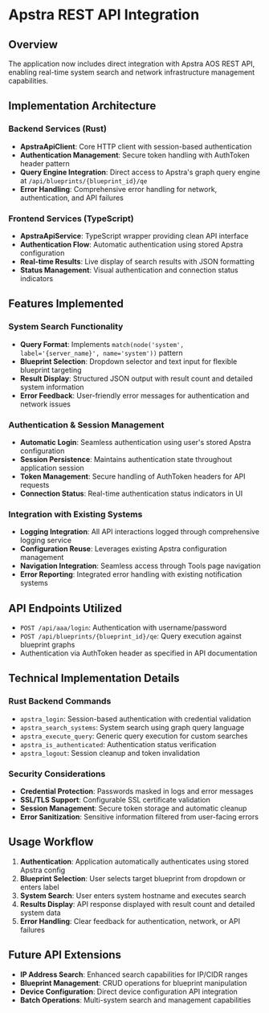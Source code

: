 # Apstra REST API Integration

## Overview
The application now includes direct integration with Apstra AOS REST API, enabling real-time system search and network infrastructure management capabilities.

## Implementation Architecture

### Backend Services (Rust)
- **ApstraApiClient**: Core HTTP client with session-based authentication
- **Authentication Management**: Secure token handling with AuthToken header pattern
- **Query Engine Integration**: Direct access to Apstra's graph query engine at `/api/blueprints/{blueprint_id}/qe`
- **Error Handling**: Comprehensive error handling for network, authentication, and API failures

### Frontend Services (TypeScript)
- **ApstraApiService**: TypeScript wrapper providing clean API interface
- **Authentication Flow**: Automatic authentication using stored Apstra configuration
- **Real-time Results**: Live display of search results with JSON formatting
- **Status Management**: Visual authentication and connection status indicators

## Features Implemented

### System Search Functionality
- **Query Format**: Implements `match(node('system', label='{server_name}', name='system'))` pattern
- **Blueprint Selection**: Dropdown selector and text input for flexible blueprint targeting
- **Result Display**: Structured JSON output with result count and detailed system information
- **Error Feedback**: User-friendly error messages for authentication and network issues

### Authentication & Session Management
- **Automatic Login**: Seamless authentication using user's stored Apstra configuration
- **Session Persistence**: Maintains authentication state throughout application session
- **Token Management**: Secure handling of AuthToken headers for API requests
- **Connection Status**: Real-time authentication status indicators in UI

### Integration with Existing Systems
- **Logging Integration**: All API interactions logged through comprehensive logging service
- **Configuration Reuse**: Leverages existing Apstra configuration management
- **Navigation Integration**: Seamless access through Tools page navigation
- **Error Reporting**: Integrated error handling with existing notification systems

## API Endpoints Utilized
- `POST /api/aaa/login`: Authentication with username/password
- `POST /api/blueprints/{blueprint_id}/qe`: Query execution against blueprint graphs
- Authentication via AuthToken header as specified in API documentation

## Technical Implementation Details

### Rust Backend Commands
- `apstra_login`: Session-based authentication with credential validation
- `apstra_search_systems`: System search using graph query language
- `apstra_execute_query`: Generic query execution for custom searches
- `apstra_is_authenticated`: Authentication status verification
- `apstra_logout`: Session cleanup and token invalidation

### Security Considerations
- **Credential Protection**: Passwords masked in logs and error messages
- **SSL/TLS Support**: Configurable SSL certificate validation
- **Session Management**: Secure token storage and automatic cleanup
- **Error Sanitization**: Sensitive information filtered from user-facing errors

## Usage Workflow
1. **Authentication**: Application automatically authenticates using stored Apstra config
2. **Blueprint Selection**: User selects target blueprint from dropdown or enters label
3. **System Search**: User enters system hostname and executes search
4. **Results Display**: API response displayed with result count and detailed system data
5. **Error Handling**: Clear feedback for authentication, network, or API failures

## Future API Extensions
- **IP Address Search**: Enhanced search capabilities for IP/CIDR ranges
- **Blueprint Management**: CRUD operations for blueprint manipulation
- **Device Configuration**: Direct device configuration API integration
- **Batch Operations**: Multi-system search and management capabilities